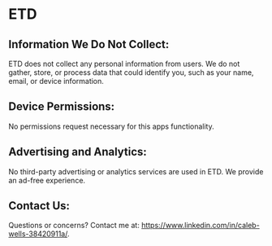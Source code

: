 # ETD

## Information We Do Not Collect:

ETD does not collect any personal information from users. We do not gather, store, or process data that could identify you, such as your name, email, or device information.

## Device Permissions:

No permissions request necessary for this apps functionality.

## Advertising and Analytics:

No third-party advertising or analytics services are used in ETD. We provide an ad-free experience.

## Contact Us:

Questions or concerns? Contact me at: https://www.linkedin.com/in/caleb-wells-38420911a/.
